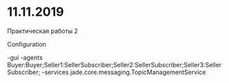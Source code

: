 # 11.11.2019
Практическая работы 2

Configuration

-gui
-agents
Buyer:Buyer;Seller1:SellerSubscriber;Seller2:SellerSubscriber;Seller3:SellerSubscriber;
-services
jade.core.messaging.TopicManagementService
